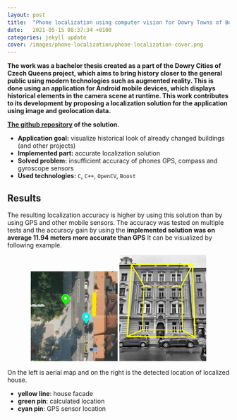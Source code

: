 ```yaml
---
layout: post
title:  "Phone localization using computer vision for Dowry Towns of Bohemian Queens "
date:   2021-05-15 08:37:34 +0100
categories: jekyll update
cover: /images/phone-localization/phone-localization-cover.png
---
```


**The work was a bachelor thesis created as a part of the Dowry Cities of Czech Queens project, which aims to bring history closer to the general public using modern technologies such as augmented reality. This is done using an application for Android mobile devices, which displays historical elements in the camera scene at runtime. This work contributes to its development by proposing a localization solution for the application using image and geolocation data.**

**[The github repository](https://github.com/PavelKriz/phone-localization) of the solution.**

- **Application goal:** visualize historical look of already changed buildings (and other projects)
- **Implemented part:** accurate localization solution
- **Solved problem:** insufficient accuracy of phones GPS, compass and gyroscope sensors  
- **Used technologies:** `C`, `C++`, `OpenCV`, `Boost`

## Results

The resulting localization accuracy is higher by using this solution than by using GPS and other mobile sensors. The accuracy was tested on multiple tests and the accuracy gain by using the **implemented solution was on average 11.94 meters more accurate than GPS** It can be visualized by following example. 

<div style="text-align:center">
<p float="left" >
<img src="/images/phone-localization/Vrsovice2_loc.jpg"  width="39%"/>
<img src="/images/phone-localization/Vrsovice2_vol.jpg"  width="39%"/>  
</p>
</div>

On the left is aerial map and on the right is the detected location of localized house.
- **yellow line**: house facade
- **green pin**: calculated location
- **cyan pin**: GPS sensor location


